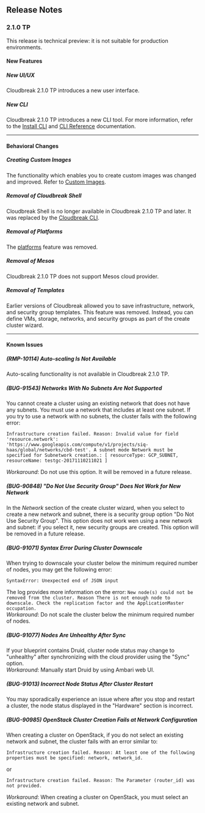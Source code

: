 ## Release Notes


### 2.1.0 TP 

This release is technical preview: it is not suitable for production environments.

#### New Features

##### New UI/UX

Cloudbreak 2.1.0 TP introduces a new user interface.



##### New CLI

Cloudbreak 2.1.0 TP introduces a new CLI tool. For more information, refer to the [Install CLI](cli-install.md) and [CLI Reference](cli-reference.md) documentation. 

____________________________


#### Behavioral Changes

##### Creating Custom Images 

The functionality which enables you to create custom images was changed and improved. Refer to  [Custom Images](images.md).


##### Removal of Cloudbreak Shell 

Cloudbreak Shell is no longer available in Cloudbreak 2.1.0 TP and later. It was replaced by the [Cloudbreak CLI](cli-install.md).


##### Removal of Platforms 

The [platforms](http://hortonworks.github.io/cloudbreak-docs/release-1.16.4/topologies/) feature was removed. 


##### Removal of Mesos 

Cloudbreak 2.1.0 TP does not support Mesos cloud provider.


##### Removal of Templates

Earlier versions of Cloudbreak allowed you to save infrastructure, network, and security group templates. This feature was removed. Instead, you can define VMs, storage, networks, and security groups as part of the create cluster wizard. 

____________________________________

#### Known Issues

##### (RMP-10114) Auto-scaling Is Not Available

Auto-scaling functionality is not available in Cloudbreak 2.1.0 TP. 


##### (BUG-91543) Networks With No Subnets Are Not Supported 

You cannot create a cluster using an existing network that does not have any subnets. You must use a network that includes at least one subnet. If you try to use a network with no subnets, the cluster fails with the following error:

```
Infrastructure creation failed. Reason: Invalid value for field 'resource.network': 'https://www.googleapis.com/compute/v1/projects/siq-haas/global/networks/cbd-test'. A subnet mode Network must be specified for Subnetwork creation.: [ resourceType: GCP_SUBNET, resourceName: testgc-20171110211021 ]
```  
*Workaround*: Do not use this option. It will be removed in a future release.  



##### (BUG-90848) "Do Not Use Security Group" Does Not Work for New Network 

In the *Network* section of the create cluster wizard, when you select to create a new network and subnet, there is a security group option "Do Not Use Security Group". This option does not work wen using a new network and subnet: if you select it, new security groups are created. This option will be removed in a future release.



##### (BUG-91071) Syntax Error During Cluster Downscale

When trying to downscale your cluster below the minimum required number of nodes, you may get the following error:
 
```
SyntaxError: Unexpected end of JSON input
```

The log provides more information on the error: `New node(s) could not be removed from the cluster. Reason There is not enough node to downscale. Check the replication factor and the ApplicationMaster occupation.`  
*Workaround*: Do not scale the cluster below the minimum required number of nodes.  


##### (BUG-91077) Nodes Are Unhealthy After Sync

If your blueprint contains Druid, cluster node status may change to "unhealthy" after synchronizing with the cloud provider using the "Sync" option.    
*Workaround*: Manually start Druid by using Ambari web UI.  



##### (BUG-91013) Incorrect Node Status After Cluster Restart 

You may sporadically experience an issue where after you stop and restart a cluster, the node status displayed in the "Hardware" section is incorrect.   

[comment]: <> (Not sure what the workaround is for BUG-91013?)

 

##### (BUG-90985) OpenStack Cluster Creation Fails at Network Configuration

When creating a cluster on OpenStack, if you do not select an existing network and subnet, the cluster fails with an error similar to:

```
Infrastructure creation failed. Reason: At least one of the following properties must be specified: network, network_id.
```
or

```
Infrastructure creation failed. Reason: The Parameter (router_id) was not provided.
```

*Workaround*: When creating a cluster on OpenStack, you must select an existing network and subnet. 



[Comment]: <> (How about BUG-91699? Default Master security group ports are too open?)


[Comment]: <> (Removed "BUG-91540 Disabled Buttons in Create Cluster")
 
